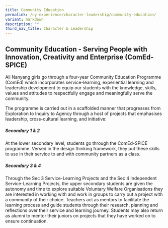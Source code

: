 ```yaml
---
title: Community Education
permalink: /ny-experience/character-leadership/community-education/
variant: markdown
description: ""
third_nav_title: Character & Leadership
---
```

## Community Education - Serving People with Innovation, Creativity and Enterprise (ComEd-SPICE)

All Nanyang girls go through a four-year Community Education Programme (ComEd) which incorporates service-learning, experiential learning and leadership development to equip our students with the knowledge, skills, values and attitudes to respectfully engage and meaningfully serve the community. 

The programme is carried out in a scaffolded manner that progresses from Exploration to Inquiry to Agency through a host of projects that emphasises leadership, cross-cultural learning, and initiative:

##### Secondary 1 & 2
At the lower secondary level, students go through the ComEd-SPICE programme. Versed in the design thinking framework, they put these skills to use in their service to and with community partners as a class.
 
##### Secondary 3 & 4
Through the Sec 3 Service-Learning Projects and the Sec 4 Independent Service-Learning Projects, the upper secondary students are given the autonomy and time to explore suitable Voluntary Welfare Organisations they are interested in working with and work in groups to carry out a project with a community of their choice. Teachers act as mentors to facilitate the learning process and guide students through their research, planning and reflections over their service and learning journey. Students may also return as alumni to mentor their juniors on projects that they have worked on to ensure continuation.